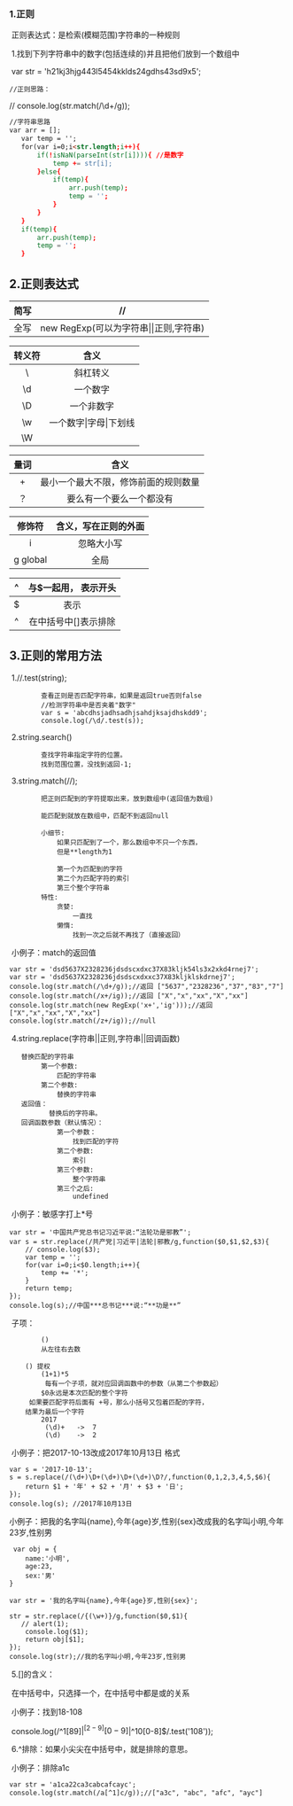 ### 1.正则

​	正则表达式：是检索(模糊范围)字符串的一种规则

​	1.找到下列字符串中的数字(包括连续的)并且把他们放到一个数组中

​	var str = 'h21kj3hjg443l5454kklds24gdhs43sd9x5';

	//正则思路：
//  console.log(str.match(/\d+/g));
```html
//字符串思路
var arr = [];
   var temp = '';
   for(var i=0;i<str.length;i++){
       if(!isNaN(parseInt(str[i]))){ //是数字
           temp += str[i];
       }else{
           if(temp){
               arr.push(temp);
               temp = '';
           }
       }
   }
   if(temp){
       arr.push(temp);
       temp = '';
   }
```
## 2.正则表达式

| 简写   |              //              |
| ---- | :--------------------------: |
| 全写   | new RegExp(可以为字符串\|\|正则,字符串) |

| 转义符  |      含义       |
| :--: | :-----------: |
|  \   |     斜杠转义      |
|  \d  |     一个数字      |
|  \D  |     一个非数字     |
|  \w  | 一个数字\|字母\|下划线 |
|  \W  |               |

|  量词  |         含义         |
| :--: | :----------------: |
|  +   | 最小一个最大不限，修饰前面的规则数量 |
|  ？   |    要么有一个要么一个都没有    |

|    修饰符     | 含义，写在正则的外面 |
| :--------: | :--------: |
|     i      |   忽略大小写    |
| g   global |     全局     |

|  ^   | 与$一起用， 表示开头 |
| :--: | :---------: |
|  $   |     表示      |
|  ^   | 在中括号中[]表示排除 |

## 3.正则的常用方法

​	1.//.test(string);  

            查看正则是否匹配字符串，如果是返回true否则false
            //检测字符串中是否夹着"数字"
            var s = 'abcdhsjadhsadhjsahdjksajdhskdd9';
            console.log(/\d/.test(s));

​	2.string.search()

            查找字符串指定字符的位置。 
        	找到范围位置，没找到返回-1; 
​	3.string.match(//);

            把正则匹配到的字符提取出来，放到数组中(返回值为数组)

            能匹配到就放在数组中，匹配不到返回null

            小细节:
                如果只匹配到了一个，那么数组中不只一个东西，
                但是**length为1
                
                第一个为匹配到的字符
                第二个为匹配字符的索引
                第三个整个字符串
            特性:
                贪婪:
                    一直找
                懒惰:
                    找到一次之后就不再找了（直接返回）

​	小例子：match的返回值

	var str = 'dsd5637X2328236jdsdscxdxc37X83kljk54ls3x2xkd4rnej7';
	var str = 'dsd5637X2328236jdsdscxdxxc37X83kljklskdrnej7';
	console.log(str.match(/\d+/g));//返回 ["5637","2328236","37","83","7"]
	console.log(str.match(/x+/ig));//返回 ["X","x","xx","X","xx"]
	console.log(str.match(new RegExp('x+','ig')));//返回 ["X","x","xx","X","xx"]
	console.log(str.match(/z+/ig));//null
​	4.string.replace(字符串||正则,字符串||回调函数)

       替换匹配的字符串
            第一个参数:
                匹配的字符串
            第二个参数:
                替换的字符串
       返回值：
              替换后的字符串。
       回调函数参数（默认情况）：
                第一个参数：
                    找到匹配的字符
                第二个参数:
                    索引
                第三个参数:
                    整个字符串
                第三个之后:
                    undefined 
​		小例子：敏感字打上*号

    var str = '中国共产党总书记习近平说:“法轮功是邪教”';
    var s = str.replace(/共产党|习近平|法轮|邪教/g,function($0,$1,$2,$3){
        // console.log($3);
        var temp = ''; 
        for(var i=0;i<$0.length;i++){
            temp += '*';
        }
        return temp;
    });
    console.log(s);//中国***总书记***说:“**功是**”
​		子项：

            ()
            从左往右去数
    
        () 提权
            (1+1)*5
    		 每有一个子项，就对应回调函数中的参数（从第二个参数起） 
            $0永远是本次匹配的整个字符
         如果要匹配字符后面有 +号，那么小括号又包着匹配的字符，
        结果为最后一个字符
            2017
             (\d)+   ->  7
             (\d)    ->  2

​		小例子：把2017-10-13改成2017年10月13日 格式

    var s = '2017-10-13';
    s = s.replace(/(\d+)\D+(\d+)\D+(\d+)\D?/,function(0,1,2,3,4,5,$6){
    	return $1 + '年' + $2 + '月' + $3 + '日';
    });
    console.log(s); //2017年10月13日   
​		小例子：把我的名字叫{name},今年{age}岁,性别{sex}改成我的名字叫小明,今年23岁,性别男

     var obj = {   
        name:'小明',
        age:23,
        sex:'男'
    }
    
    var str = '我的名字叫{name},今年{age}岁,性别{sex}';
    
    str = str.replace(/{(\w+)}/g,function($0,$1){
       // alert(1);
        console.log($1);
        return obj[$1];
    });
    console.log(str);//我的名字叫小明,今年23岁,性别男
​	5.[]的含义：

​		在中括号中，只选择一个，在中括号中都是或的关系

​		小例子：找到18-108

​			console.log(/^1[89]$|^[2-9][0-9]$|^10[0-8]$/.test('108'));

​	6.^排除：如果小尖尖在中括号中，就是排除的意思。

​			小例子：排除a1c

```html
var str = 'a1ca22ca3cabcafcayc';
console.log(str.match(/a[^1]c/g));//["a3c", "abc", "afc", "ayc"]
```

